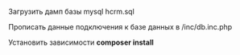 Загрузить дамп базы mysql hcrm.sql

Прописать данные подключения к базе данных в /inc/db.inc.php

Установить зависимости **composer install**
